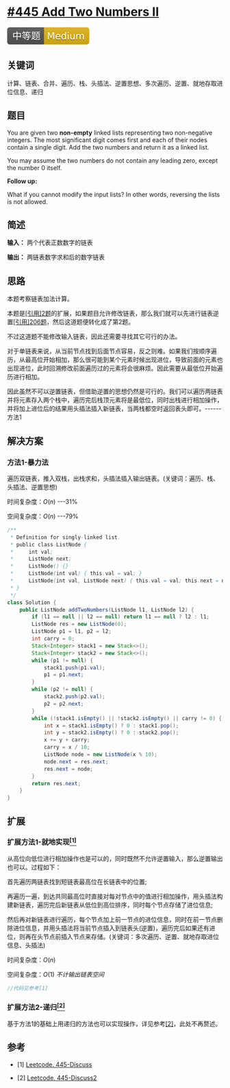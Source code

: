 # [#445 Add Two Numbers II](https://leetcode.com/problems/add-two-numbers-ii)

![Medium](/figures/Medium.svg)

## 关键词

计算、链表、合并、遍历、栈、头插法、逆置思想、多次遍历、逆置、就地存取进位信息、递归

## 题目

You are given two **non-empty** linked lists representing two non-negative integers. The most significant digit comes first and each of their nodes contain a single digit. Add the two numbers and return it as a linked list.

You may assume the two numbers do not contain any leading zero, except the number 0 itself.

**Follow up:**

What if you cannot modify the input lists? In other words, reversing the lists is not allowed.

## 简述

**输入：** 两个代表正数数字的链表

**输出：** 两链表数字求和后的数字链表

## 思路

本题考察链表加法计算。

本题是[[引用]2题](2-AddTwoNumbers.md)的扩展，如果题目允许修改链表，那么我们就可以先进行链表逆置[[引用]206题](/状态转换/基本数据结构转换/206-ReverseLinkedList.md)，然后这道题便转化成了第2题。

不过这道题不能修改输入链表，因此还需要寻找其它可行的办法。

对于单链表来说，从当前节点找到后面节点容易，反之则难。如果我们按顺序遍历，从最高位开始相加，那么很可能到某个元素时候出现进位，导致前面的元素也出现进位，此时回溯修改前面遍历过的元素将会很麻烦。因此需要从最低位开始遍历进行相加。

因此虽然不可以逆置链表，但借助逆置的思想仍然是可行的。我们可以遍历两链表并将元素存入两个栈中，遍历完后栈顶元素将是最低位，同时出栈进行相加操作，并将加上进位后的结果用头插法插入新链表，当两栈都空时返回表头即可。------方法1

## 解决方案

### 方法1-暴力法

遍历双链表，推入双栈，出栈求和，头插法插入输出链表。(关键词：遍历、栈、头插法、逆置思想)

时间复杂度：$O(n)$ ---31%

空间复杂度：$O(n)$ ---79%

``` java
/**
 * Definition for singly-linked list.
 * public class ListNode {
 *     int val;
 *     ListNode next;
 *     ListNode() {}
 *     ListNode(int val) { this.val = val; }
 *     ListNode(int val, ListNode next) { this.val = val; this.next = next; }
 * }
 */
class Solution {
    public ListNode addTwoNumbers(ListNode l1, ListNode l2) {
        if (l1 == null || l2 == null) return l1 == null ? l2 : l1;
        ListNode res = new ListNode(0);
        ListNode p1 = l1, p2 = l2;
        int carry = 0;
        Stack<Integer> stack1 = new Stack<>();
        Stack<Integer> stack2 = new Stack<>();
        while (p1 != null) {
            stack1.push(p1.val);
            p1 = p1.next;
        }
        while (p2 != null) {
            stack2.push(p2.val);
            p2 = p2.next;
        }
        while (!stack1.isEmpty() || !stack2.isEmpty() || carry != 0) {
            int x = stack1.isEmpty() ? 0 : stack1.pop();
            int y = stack2.isEmpty() ? 0 : stack2.pop();
            x += y + carry;
            carry = x / 10;
            ListNode node = new ListNode(x % 10);
            node.next = res.next;
            res.next = node;
        }
        return res.next;
    }
}
```

## 扩展

### 扩展方法1-就地实现[$^{[1]}$](#refer-anchor-1)

从高位向低位进行相加操作也是可以的，同时既然不允许逆置输入，那么逆置输出也可以。过程如下：

首先遍历两链表找到短链表最高位在长链表中的位置;

再遍历一遍，到达共同最高位时直接对每对节点中的值进行相加操作，用头插法构建新链表，遍历完后新链表从低位到高位排序，同时每个节点存储了进位信息;

然后再对新链表进行遍历，每个节点加上前一节点的进位信息，同时在前一节点删除进位信息，并用头插法将当前节点插入到链表头(逆置)，遍历完后如果还有进位，则再在头节点前插入节点来存储。(关键词：多次遍历、逆置、就地存取进位信息、头插法)

时间复杂度：$O(n)$

空间复杂度：$O(1)$ _不计输出链表空间_

``` c++
//代码见参考[1]
```

### 扩展方法2-递归[$^{[2]}$](#refer-anchor-2)

基于方法1的基础上用递归的方法也可以实现操作，详见参考[${[2]}$](#refer-anchor-2)，此处不再赘述。

## 参考

<div id="refer-anchor-1"></div>

+ [1] [Leetcode. 445-Discuss](https://leetcode.com/problems/add-two-numbers-ii/discuss/92624/C++-O(1)-extra-space-except-for-output.-Reverse-output-instead.-Is-this-cheating)

<div id="refer-anchor-2"></div>

+ [2] [Leetcode. 445-Discuss2](https://leetcode.com/problems/add-two-numbers-ii/discuss/92643/Java-O(n)-recursive-solution-by-counting-the-difference-of-length)
